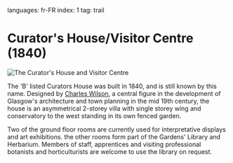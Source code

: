 languages: fr-FR
index: 1
tag: trail

# Curator's House/Visitor Centre (1840)

![The Curator's House and Visitor Centre](image:curators-house.jpg)


The 'B' listed Curators House was built in 1840, and is still known by
this name. Designed by [Charles Wilson][1], a central figure in the
development of Glasgow's architecture and town planning in the mid
19th century, the house is an asymmetrical 2-storey villa with single
storey wing and conservatory to the west standing in its own fenced
garden.

Two of the ground floor rooms are currently used for interpretative
displays and art exhibitions. the other rooms form part of the
Gardens' Library and Herbarium.  Members of staff, apprentices and
visiting professional botanists and horticulturists are welcome to use
the library on request.

[1]: /wiki.html?target=Charles_Wilson_(Scottish_architect)

